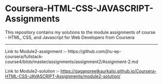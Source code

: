 # Coursera-HTML-CSS-JAVASCRIPT-Assignments
This repository contains my solutions to the module assignments of course - HTML, CSS, and Javascript for Web Developers from Coursera
<hr>
Link to Module2-assignment :- https://github.com/jhu-ep-coursera/fullstack-course4/blob/master/assignments/assignment2/Assignment-2.md

Link to Module2-solution :- https://gaganpreetkaurkalsi.github.io/Coursera-HTML-CSS-JAVASCRIPT-Assignments/module2-solution/
